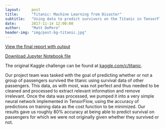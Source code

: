 ```yaml
---
layout:     post
title:      "Titanic: Machine Learning from Disaster"
subtitle:   "Using data to predict survivors on the Titanic in TensorFlow"
date:       2017-11-14 12:00:00
author:     "Matt DePero"
header-img: "img/post-bg-titanic.jpg"
---
```


<p>
	<a href="http://mdepero.github.io/titanic" target="_BLANK">View the final report with output</a>
</p>

<p>
	<a href="http://mdepero.github.io/titanic/Final%20Report.ipynb" target="_BLANK">Download Jupyter Notebook file</a>
</p>

<p>
The original Kaggle challenge can be found at <a href="https://www.kaggle.com/c/titanic" target="_BLANK">kaggle.com/c/titanic</a>.
</p>

<p>

Our project team was tasked with the goal of predicting whether or not a group of passengers survived the titanic using survival data of other passengers. This data, as with most, was not perfect and thus needed to be cleaned and processed to extract relevant information and remove irrelevant. Once the data was processed, we pumped it into a very simple neural network implemented in TensorFlow, using the accuracy of predictions on training data as the cost function to be minimized. Our results gave us roughly 80% accuracy at being able to predict survival on passengers for which we were not originally given whether they survived or not.

</p>

